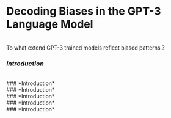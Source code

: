 # **Decoding Biases in the GPT-3 Language Model**
<br>
To what extend GPT-3 trained models reflect biased patterns ?

<br>

### *Introduction*
<br>
### *Introduction*
<br>
### *Introduction*
<br>
### *Introduction*
<br>
### *Introduction*
<br>
### *Introduction*
<br> 
